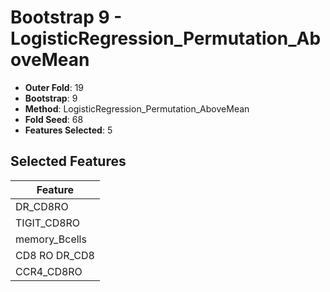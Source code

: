 # Bootstrap 9 - LogisticRegression_Permutation_AboveMean

- **Outer Fold**: 19
- **Bootstrap**: 9
- **Method**: LogisticRegression_Permutation_AboveMean
- **Fold Seed**: 68
- **Features Selected**: 5

## Selected Features

| Feature |
|---------|
| DR_CD8RO |
| TIGIT_CD8RO |
| memory_Bcells |
| CD8 RO DR_CD8 |
| CCR4_CD8RO |
